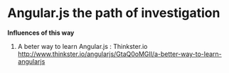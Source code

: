 Angular.js the path of investigation
===========

**Influences of this way**

1. A beter way to learn Angular.js : Thinkster.io
http://www.thinkster.io/angularjs/GtaQ0oMGIl/a-better-way-to-learn-angularjs

